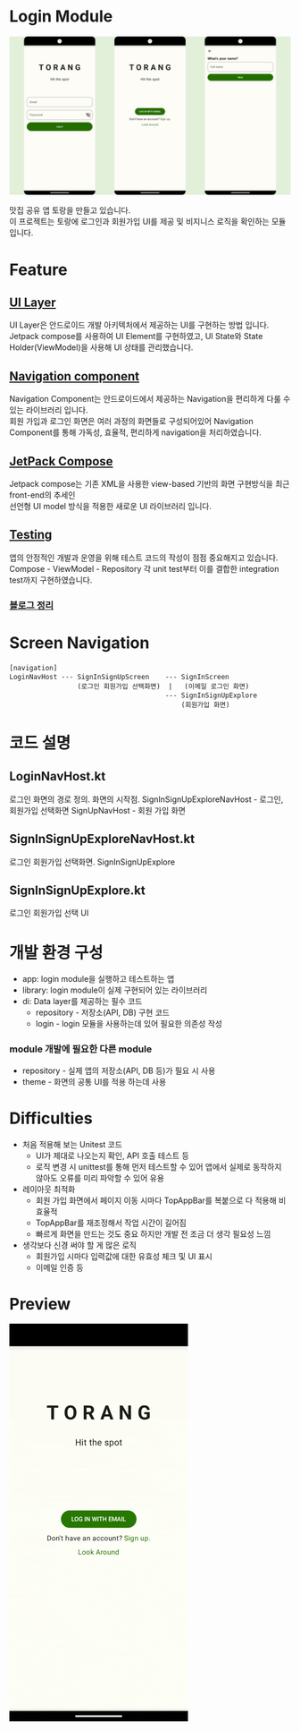 # Login Module

<img src="screenshots/screen.jpg" alt=""/>

맛집 공유 앱 토랑을 만들고 있습니다.</br>
이 프로젝트는 토랑에 로그인과 회원가입 UI를 제공 및 비지니스 로직을 확인하는 모듈입니다.

# Feature
## [UI Layer](Documents/ui_layer/UiLayerImplements.md)
UI Layer은 안드로이드 개발 아키텍처에서 제공하는 UI를 구현하는 방법 입니다.</br>Jetpack compose를 사용하여 UI Element를 구현하였고, UI State와 State Holder(ViewModel)을 사용해 UI 상태를 관리했습니다.
## [Navigation component](Documents/navigation/1_0Navigation.md)
Navigation Component는 안드로이드에서 제공하는 Navigation을 편리하게 다룰 수 있는 라이브러리 입니다.</br>
회원 가입과 로그인 화면은 여러 과정의 화면들로 구성되어있어 Navigation Component를 통해 가독성, 효율적, 편리하게 navigation을 처리하였습니다.
## [JetPack Compose](Documents/jetpack_compose/JetpackCompose.md)
Jetpack compose는 기존 XML을 사용한 view-based 기반의 화면 구현방식을 최근 front-end의 추세인<br>
선언형 UI model 방식을 적용한 새로운 UI 라이브러리 입니다.

## [Testing](Documents/test/Testing.md)
앱의 안정적인 개발과 운영을 위해 테스트 코드의 작성이 점점 중요해지고 있습니다.<br>
Compose - ViewModel - Repository 각 unit test부터 이를 결합한 integration test까지 구현하였습니다.

### [블로그 정리](https://srandroid.tistory.com/category/%ED%86%A0%EB%9E%91/%E3%84%B4%ED%9A%8C%EC%9B%90%EA%B0%80%EC%9E%85)

# Screen Navigation

```
[navigation]
LoginNavHost --- SignInSignUpScreen    --- SignInScreen
                 (로그인 회원가입 선택화면)  |   (이메일 로그인 화면)
                                       --- SignInSignUpExplore
                                           (회원가입 화면)
```

# 코드 설명

## LoginNavHost.kt

로그인 화면의 경로 정의. 화면의 시작점.
SignInSignUpExploreNavHost - 로그인, 회원가입 선택화면
SignUpNavHost - 회원 가입 화면

## SignInSignUpExploreNavHost.kt

로그인 회원가입 선택화면.
SignInSignUpExplore

## SignInSignUpExplore.kt

로그인 회원가입 선택 UI

# 개발 환경 구성

- app: login module을 실행하고 테스트하는 앱
- library: login module이 실제 구현되어 있는 라이브러리
- di: Data layer를 제공하는 필수 코드
    - repository - 저장소(API, DB) 구현 코드
    - login - login 모듈을 사용하는데 있어 필요한 의존성 작성

### module 개발에 필요한 다른 module

- repository - 실제 앱의 저장소(API, DB 등)가 필요 시 사용
- theme - 화면의 공통 UI를 적용 하는데 사용

# Difficulties

- 처음 적용해 보는 Unitest 코드
    - UI가 제대로 나오는지 확인, API 호출 테스트 등
    - 로직 변경 시 unittest를 통해 먼저 테스트할 수 있어 앱에서 실제로 동작하지 않아도 오류를 미리 파악할 수 있어 유용
- 레이아웃 최적화
    - 회원 가입 화면에서 페이지 이동 시마다 TopAppBar를 복붙으로 다 적용해 비효율적
    - TopAppBar를 재조정해서 작업 시간이 길어짐
    - 빠르게 화면을 만드는 것도 중요 하지만 개발 전 조금 더 생각 필요성 느낌
- 생각보다 신경 써야 할 게 많은 로직
    - 회원가입 시마다 입력값에 대한 유효성 체크 및 UI 표시
    - 이메일 인증 등

# Preview

<img src="screenshots/preview.gif" alt=""/>

